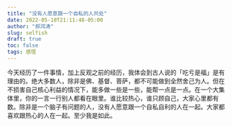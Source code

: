 ```yaml
---
title: "没有人愿意跟一个自私的人共处"
date: 2022-05-10T21:11:48-05:00
author: "郝鸿涛"
slug: selfish
draft: true
toc: false
tags: 感悟
---
```


今天经历了一件事情，加上反观之前的经历，我体会到古人说的「吃亏是福」是有理由的。绝大多数人，除非是佛、基督、菩萨，都不可能做到全然舍己为人。但在不损害自己核心利益的情况下，能多做一些是一些，能帮一点是一点。在一个大集体里，你的一言一行别人都看在眼里。谁比较热心，谁只顾自己，大家心里都有数。除非是一个脑子有问题的人，没有人愿意跟一个自私自利的人在一起。大家都喜欢跟热心的人在一起。至少我是如此。
